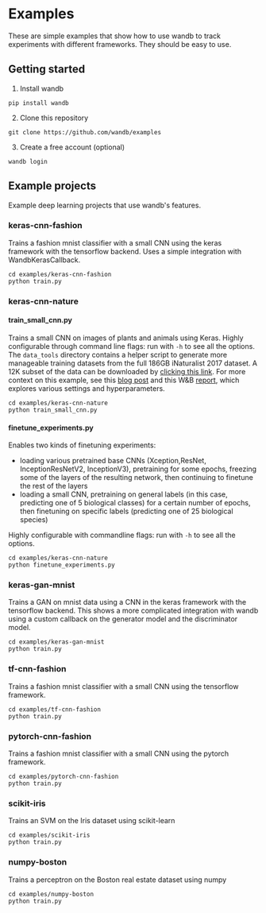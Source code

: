 # Examples

These are simple examples that show how to use wandb to track experiments with different frameworks.  They should be easy to use.

## Getting started

1. Install wandb

```
pip install wandb
```

2. Clone this repository

```
git clone https://github.com/wandb/examples
```

3. Create a free account (optional)

```
wandb login
```

## Example projects

Example deep learning projects that use wandb's features.

### keras-cnn-fashion

Trains a fashion mnist classifier with a small CNN using the keras framework with the tensorflow backend.  Uses a simple integration with WandbKerasCallback.

```
cd examples/keras-cnn-fashion
python train.py
```

### keras-cnn-nature

#### train_small_cnn.py

Trains a small CNN on images of plants and animals using Keras. Highly configurable through command line flags: run with ``-h`` to see all the options. 
The ``data_tools`` directory contains a helper script to generate more manageable training datasets from the full 186GB iNaturalist 2017 dataset. A 12K subset of the data can be downloaded by [clicking this link](https://storage.googleapis.com/wandb_datasets/nature_12K.zip). For more context on this example, see this [blog post](https://www.wandb.com/blog/better-paths-through-idea-space) and this W&B [report](https://app.wandb.ai/stacey/keras_finetune/reports?view=stacey%2FiNaturalist), which explores various settings and hyperparameters. 

```
cd examples/keras-cnn-nature
python train_small_cnn.py
```

#### finetune_experiments.py
 
 Enables two kinds of finetuning experiments:
 * loading various pretrained base CNNs (Xception,ResNet, InceptionResNetV2, InceptionV3), pretraining for some epochs, freezing some of the layers of the resulting network, then continuing to finetune the rest of the layers 
 * loading a small CNN, pretraining on general labels (in this case, predicting one of 5 biological classes) for a certain number of epochs, then finetuning on specific labels (predicting one of 25 biological species)

 Highly configurable with commandline flags: run with ``-h`` to see all the options. 
```
cd examples/keras-cnn-nature
python finetune_experiments.py
``` 

### keras-gan-mnist

Trains a GAN on mnist data using a CNN in the keras framework with the tensorflow backend.  This shows a more complicated integration with wandb using a custom callback on the generator model and the discriminator model.

```
cd examples/keras-gan-mnist
python train.py
```

### tf-cnn-fashion

Trains a fashion mnist classifier with a small CNN using the tensorflow framework.

```
cd examples/tf-cnn-fashion
python train.py
```

### pytorch-cnn-fashion

Trains a fashion mnist classifier with a small CNN using the pytorch framework.

```
cd examples/pytorch-cnn-fashion
python train.py
```

### scikit-iris

Trains an SVM on the Iris dataset using scikit-learn

```
cd examples/scikit-iris
python train.py
```

### numpy-boston

Trains a perceptron on the Boston real estate dataset using numpy

```
cd examples/numpy-boston
python train.py
```
